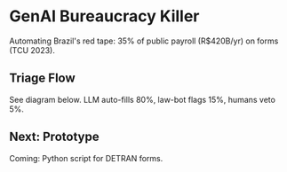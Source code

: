 # GenAI Bureaucracy Killer
Automating Brazil's red tape: 35% of public payroll (R$420B/yr) on forms (TCU 2023).

## Triage Flow
See diagram below. LLM auto-fills 80%, law-bot flags 15%, humans veto 5%.

## Next: Prototype
Coming: Python script for DETRAN forms.
